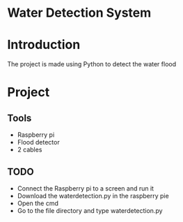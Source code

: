 # Water Detection System

# Introduction
The project is made using Python to detect the water flood

# Project 

## Tools
- Raspberry pi
- Flood detector
- 2 cables

## TODO
- Connect the Raspberry pi to a screen and run it
- Download the waterdetection.py in the raspberry pie
- Open the cmd 
- Go to the file directory and type waterdetection.py
